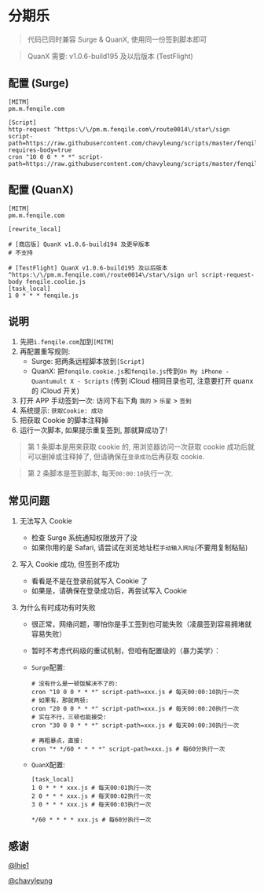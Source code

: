 # 分期乐

> 代码已同时兼容 Surge & QuanX, 使用同一份签到脚本即可

> QuanX 需要: v1.0.6-build195 及以后版本 (TestFlight)

## 配置 (Surge)

```properties
[MITM]
pm.m.fenqile.com

[Script]
http-request ^https:\/\/pm.m.fenqile.com\/route0014\/star\/sign script-path=https://raw.githubusercontent.com/chavyleung/scripts/master/fenqile/fenqile.cookie.js, requires-body=true
cron "10 0 0 * * *" script-path=https://raw.githubusercontent.com/chavyleung/scripts/master/fenqile/fenqile.js
```

## 配置 (QuanX)

```properties
[MITM]
pm.m.fenqile.com

[rewrite_local]

# [商店版] QuanX v1.0.6-build194 及更早版本
# 不支持

# [TestFlight] QuanX v1.0.6-build195 及以后版本
^https:\/\/pm.m.fenqile.com\/route0014\/star\/sign url script-request-body fenqile.coolie.js
[task_local]
1 0 * * * fenqile.js
```

## 说明

1. 先把`i.fenqile.com`加到`[MITM]`
2. 再配置重写规则:
   - Surge: 把两条远程脚本放到`[Script]`
   - QuanX: 把`fenqile.cookie.js`和`fenqile.js`传到`On My iPhone - Quantumult X - Scripts` (传到 iCloud 相同目录也可, 注意要打开 quanx 的 iCloud 开关)
3. 打开 APP 手动签到一次: 访问下右下角 `我的` > `乐星` > `签到` 
4. 系统提示: `获取Cookie: 成功`
5. 把获取 Cookie 的脚本注释掉
6. 运行一次脚本, 如果提示重复签到, 那就算成功了!

> 第 1 条脚本是用来获取 cookie 的, 用浏览器访问一次获取 cookie 成功后就可以删掉或注释掉了, 但请确保在`登录成功`后再获取 cookie.

> 第 2 条脚本是签到脚本, 每天`00:00:10`执行一次.

## 常见问题

1. 无法写入 Cookie

   - 检查 Surge 系统通知权限放开了没
   - 如果你用的是 Safari, 请尝试在浏览地址栏`手动输入网址`(不要用复制粘贴)

2. 写入 Cookie 成功, 但签到不成功

   - 看看是不是在登录前就写入 Cookie 了
   - 如果是，请确保在登录成功后，再尝试写入 Cookie

3. 为什么有时成功有时失败

   - 很正常，网络问题，哪怕你是手工签到也可能失败（凌晨签到容易拥堵就容易失败）
   - 暂时不考虑代码级的重试机制，但咱有配置级的（暴力美学）：

   - `Surge`配置:

     ```properties
     # 没有什么是一顿饭解决不了的:
     cron "10 0 0 * * *" script-path=xxx.js # 每天00:00:10执行一次
     # 如果有，那就两顿:
     cron "20 0 0 * * *" script-path=xxx.js # 每天00:00:20执行一次
     # 实在不行，三顿也能接受:
     cron "30 0 0 * * *" script-path=xxx.js # 每天00:00:30执行一次

     # 再粗暴点，直接:
     cron "* */60 * * * *" script-path=xxx.js # 每60分执行一次
     ```

   - `QuanX`配置:

     ```properties
     [task_local]
     1 0 * * * xxx.js # 每天00:01执行一次
     2 0 * * * xxx.js # 每天00:02执行一次
     3 0 * * * xxx.js # 每天00:03执行一次

     */60 * * * * xxx.js # 每60分执行一次
     ```

## 感谢

[@lhie1](https://github.com/lhie1)

[@chavyleung](https://github.com/chavyleung)

